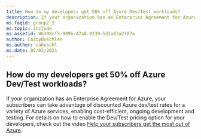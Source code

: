 ```yaml
---
title: How do my developers get 50% off Azure Dev/Test workloads?
description: If your organization has an Enterprise Agreement for Azure, your developers can choose...
ms.faqid: group2_5
ms.topic: include
ms.assetid: 86308cf3-909b-47a0-9230-5d1a93a2f87a
author: CaityBuschlen
ms.author: cabuschl
ms.date: 05/03/2021
---
```


## How do my developers get 50% off Azure Dev/Test workloads?

If your organization has an Enterprise Agreement for Azure, your subscribers can take advantage of discounted Azure dev/test rates for a variety of Azure services, enabling cost-efficient, ongoing development and testing. For details on how to enable the Dev/Test pricing option for your developers, check out the video [Help your subscribers get the most out of Azure](https://aka.ms/HelpingSubscriberswithAzure).

